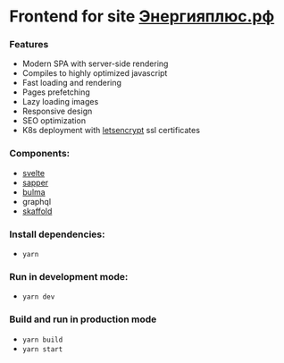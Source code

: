 # Frontend for site [Энергияплюс.рф](https://xn--c1adkmgpem4hrai.xn--p1ai/)

### Features
- Modern SPA with server-side rendering
- Compiles to highly optimized javascript
- Fast loading and rendering
- Pages prefetching  
- Lazy loading images  
- Responsive design
- SEO optimization
- K8s deployment with [letsencrypt](https://letsencrypt.org/) ssl certificates

### Components:
- [svelte](https://svelte.dev/)
- [sapper](https://sapper.svelte.dev/)
- [bulma](https://bulma.io/) 
- graphql
- [skaffold](https://skaffold.dev/)

### Install dependencies:
- `yarn`

### Run in development mode:
- `yarn dev`

### Build and run in production mode
- `yarn build`
- `yarn start`

